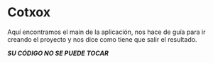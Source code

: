 # Cotxox
Aquí encontramos el main de la aplicación, nos hace de guía para ir creando el proyecto y nos dice como tiene que salir el resultado.

***SU CÓDIGO NO SE PUEDE TOCAR***

